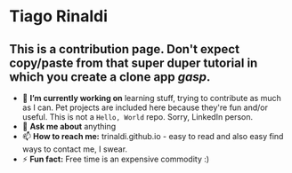 # Tiago Rinaldi

## This is a **contribution** page. Don't expect copy/paste from that super duper tutorial in which you create a clone app *gasp*.

- 🔭 **I’m currently working on** learning stuff, trying to contribute as much as I can. Pet projects are included here because they're fun and/or useful. This is not a `Hello, World` repo. Sorry, LinkedIn person.
- 💬 **Ask me about** anything
- 📫 **How to reach me:** trinaldi.github.io - easy to read and also easy find ways to contact me, I swear.
- ⚡ **Fun fact:** Free time is an expensive commodity :)
